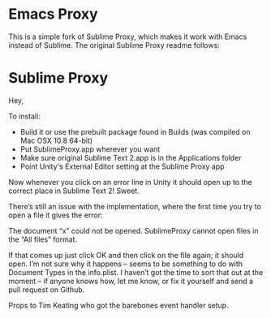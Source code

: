 # Emacs Proxy
This is a simple fork of Sublime Proxy, which makes it work with Emacs instead of
Sublime. The original Sublime Proxy readme follows:


# Sublime Proxy

Hey,

To install:

- Build it or use the prebuilt package found in Builds (was compiled on Mac OSX
10.8 64-bit) 
- Put SublimeProxy.app wherever you want 
- Make sure original Sublime Text 2.app is in the Applications folder 
- Point Unity's External Editor setting at the Sublime Proxy app

Now whenever you click on an error line in Unity it should open up to the
correct place in Sublime Text 2! Sweet.

There’s still an issue with the implementation, where the first time you try to
open a file it gives the error:

The document “x” could not be opened. SublimeProxy cannot open files in the
“All files” format.

If that comes up just click OK and then click on the file again; it should
open. I’m not sure why it happens – seems to be something to do with Document
Types in the info.plist. I haven’t got the time to sort that out at the moment
– if anyone knows how, let me know, or fix it yourself and send a pull request
on Github.

Props to Tim Keating who got the barebones event handler setup.
